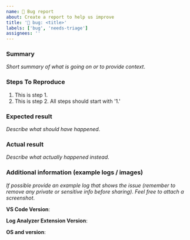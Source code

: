 ```yaml
---
name: 🐛 Bug report
about: Create a report to help us improve
title: '🐛 bug: <title>'
labels: ['bug', 'needs-triage']
assignees: ''
---
```


<!--
NOTICE: This is a community project. We do our best to triage issues in a timely manner and help moderate discussions. This is not a mechanism for receiving support under any agreement or SLA. If you require immediate assistance with a product you own, please use official support channels.
-->

### Summary

_Short summary of what is going on or to provide context_.

### Steps To Reproduce

1.  This is step 1.
1.  This is step 2. All steps should start with '1.'

### Expected result

_Describe what should have happened_.

### Actual result

_Describe what actually happened instead_.

### Additional information (example logs / images)

_If possible provide an example log that shows the issue (remember to remove any private or sensitive info before sharing)_.
_Feel free to attach a screenshot_.

**VS Code Version**:

**Log Analyzer Extension Version**:

**OS and version**:
